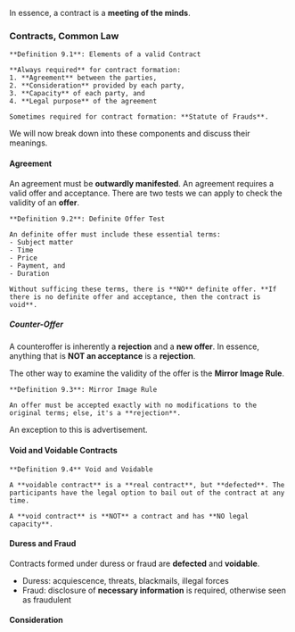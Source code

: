 In essence, a contract is a **meeting of the minds**.

### Contracts, Common Law

```ad-important
**Definition 9.1**: Elements of a valid Contract

**Always required** for contract formation:  
1. **Agreement** between the parties,  
2. **Consideration** provided by each party,  
3. **Capacity** of each party, and  
4. **Legal purpose** of the agreement

Sometimes required for contract formation: **Statute of Frauds**.
```

We will now break down into these components and discuss their meanings.

#### Agreement
An agreement must be **outwardly manifested**. An agreement requires a valid offer and acceptance. There are two tests we can apply to check the validity of an **offer**.

```ad-important
**Definition 9.2**: Definite Offer Test

An definite offer must include these essential terms:
- Subject matter
- Time
- Price
- Payment, and
- Duration

Without sufficing these terms, there is **NO** definite offer. **If there is no definite offer and acceptance, then the contract is void**.
```

##### Counter-Offer
A counteroffer is inherently a **rejection** and a **new offer**. In essence, anything that is **NOT an acceptance** is a **rejection**.

The other way to examine the validity of the offer is the **Mirror Image Rule**.

```ad-important
**Definition 9.3**: Mirror Image Rule

An offer must be accepted exactly with no modifications to the original terms; else, it's a **rejection**.
```

An exception to this is advertisement. 

#### Void and Voidable Contracts

```ad-important
**Definition 9.4** Void and Voidable

A **voidable contract** is a **real contract**, but **defected**. The participants have the legal option to bail out of the contract at any time.

A **void contract** is **NOT** a contract and has **NO legal capacity**.
```

#### Duress and Fraud
Contracts formed under duress or fraud are **defected** and **voidable**.
- Duress: acquiescence, threats, blackmails, illegal forces
- Fraud: disclosure of **necessary information** is required, otherwise seen as fraudulent

#### Consideration
